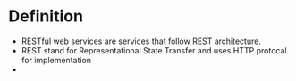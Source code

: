 # Definition
- RESTful web services are services that follow REST architecture.
- REST stand for Representational State Transfer and uses HTTP protocal for implementation
- 